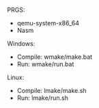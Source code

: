 PRGS:
+ qemu-system-x86_64
+ Nasm

Windows:
+ Compile: wmake/make.bat
+ Run: wmake/run.bat

Linux:
+ Compile: lmake/make.sh
+ Run: lmake/run.sh
